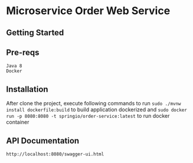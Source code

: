 # Microservice Order Web Service

## Getting Started

## Pre-reqs
    Java 8
    Docker

## Installation
After clone the project, execute following commands to run
    ```sudo ./mvnw install dockerfile:build``` to build application dockerized and
    ```sudo docker run -p 8080:8080 -t springio/order-service:latest``` to run docker container
    
## API Documentation
    http://localhost:8080/swagger-ui.html
